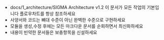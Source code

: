 - docs/1_architecture/SIGMA Architecture v1.2 이 문서가 모든 작업의 기본입니다 플로우차트를 항상 참조하세요
- 사양서와 코드는 뼈대 수준이 아닌 완벽한 수준으로 구현하세요
- 모듈을 생성,수정 후에는 모든 마크다운 문서를 순회하면서 최신화하세요
- 내용이 빈약한 문서들은 보충항목을 신설하세요
